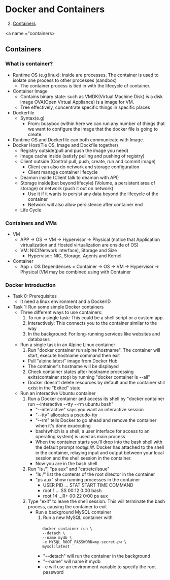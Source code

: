 <a name="menu"></a>
# Docker and Containers
2. [Containers](#containers)

<a name ="containers></a>
## Containers
### What is container?
* Runtime OS (e.g linux): inside are processes. The container is used to isolate one process to other processes (sandbox)
  * The container process is tied in with the lifecycle of container.
* Container Image
  * Contains binary state: such as VMDK(Virtual Machine Disk) is a disk image OVA(Open Virtual Appliance) is a image for VM.
  * Tree effectively, concentrate specific things in specific places
* Dockerfile
  * Syntax(e.g)
    * From: busybox (within here we can run any number of things that we want to configure the image that the docker file is going to create.
* Runtime OS and Dockerfile can both communicate with Image.
* Docker Host(Tie OS, Image and Dockfile together)
  * Registry outside(pull and push the image you need)
  * Image cache inside (satisfy pulling and pushing of registry)
  * Client outside (Control pull, push, create, run and commit image) 
    * Client can also do network and storage configuration
    * Client manage container lifecycle
  * Deamon inside (Client talk to deamon with API) 
  * Storage inside(but beyond lifecyle) (Volume, a persistent area of storage) or network (push it out on network)
    * Use it if it wants to persist any data beyond the lifecycle of the container
    * Network will also allow persistence after container end
  * Life Cycle 
### Containers and VMs
* VM
	* APP -> OS -> VM -> Hypervisor -> Physical (notice that Application virtualization and Hosted virtualization are onside of OS)
  * VM: NIC(Network interface), Storage and Size
	* Hypervisor: NIC, Storage, Agents and Kernel
* Container
  * App + OS Dependences = Container -> OS -> VM -> Hypervisor -> Physical (VM may be combined using with Container
### Docker Introduction
* Task 0: Prerequisites
  * It need a linux environment and a DockerID
* Task 1: Run some simple Docker containers
  * Three different ways to use containers:
    1. To run a single task: This could be a shell script or a custom app.
    2. Interactively: This connects you to the container similar to the way 
    3. In the background: For long-running services like websites and databases
  * Run a single task in an Alpine Linux container
    1. Run "docker container run alpine hostname". The container will start, execute hostname command then exit
      * Pull "alpine:latest" image from Docker Hub
      * The container's hostname will be displayed
    2. Check container states after hostname processing exits(container stop) by running "docker container ls --all"
      * Docker doesn't delete resources by default and the container still exist in the "Exited" state
  * Run an interactive Ubuntu container
	1. Run a Docker container and access its shell by "docker container run --interactive --tty --rm ubuntu bash"
		* "--interactive" says you want an interactive session
		* "--tty" allocates a pseudo-tty
		* "--rm" tells Docker to go ahead and remove the container when it's done exuecuting
		* bash(which is a shell, a user interface for access to an operating system) is used as main process
		* When the container starts you’ll drop into the bash shell with the default prompt root@<container id>:/#. Docker has attached to the shell in the container, relaying input and output between your local session and the shell session in the container.
		* Now you are in the bash shell
	2. Run "ls /", "ps aux" and "cat/etc/issue"
		* "ls /" list the contents of the root director in the container
		* "ps aux" show running processes in the container
			* USER PID ... STAT START TIME COMMAND
			* root 1 ... SS 00:12 0:00 bash
			* root 14 ...R+ 00:22 0:00 ps aux
	3. Type "exit" to leave the shell session. This will terminate the bash process, causing the container to exit
		* Run a background MySQL container
			1. Run a new MySQL container with		
			####			
				 docker container run \
				 --detach \
				 --name mydb \
				 -e MYSQL_ROOT_PASSWORD=my-secret-pw \
				 mysql:latest
			
			* "--detach" will run the container in the background
			* "--name" will name it mydb
			* -e will use an environment variable to specify the root password
			
